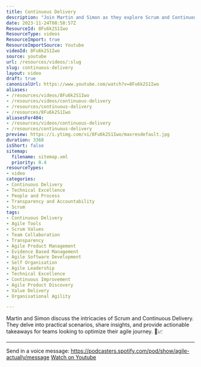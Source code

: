 ```yaml
---
title: Continuous Delivery
description: "Join Martin and Simon as they explore Scrum and Continuous Delivery, sharing insights and practical tips to enhance your agile journey. \U0001F4D8\U0001F4C8"
date: 2023-11-24T08:58:57Z
ResourceId: 8Fu6k2S1Iwo
ResourceType: videos
ResourceImport: true
ResourceImportSource: Youtube
videoId: 8Fu6k2S1Iwo
source: youtube
url: /resources/videos/:slug
slug: continuous-delivery
layout: video
draft: true
canonicalUrl: https://www.youtube.com/watch?v=8Fu6k2S1Iwo
aliases:
- /resources/videos/8Fu6k2S1Iwo
- /resources/videos/continuous-delivery
- /resources/continuous-delivery
- /resources/8Fu6k2S1Iwo
aliasesFor404:
- /resources/videos/continuous-delivery
- /resources/continuous-delivery
preview: https://i.ytimg.com/vi/8Fu6k2S1Iwo/maxresdefault.jpg
duration: 3368
isShort: false
sitemap:
  filename: sitemap.xml
  priority: 0.4
resourceTypes:
- video
categories:
- Continuous Delivery
- Technical Excellence
- People and Process
- Transparency and Accountability
- Scrum
tags:
- Continuous Delivery
- Agile Tools
- Scrum Values
- Team Collaboration
- Transparency
- Agile Product Management
- Evidence Based Management
- Agile Software Development
- Self Organisation
- Agile Leadership
- Technical Excellence
- Continuous Improvement
- Agile Product Discovery
- Value Delivery
- Organisational Agility

---
```

 Martin and Simon discuss the intricacies of Scrum and Continuous Delivery. They delve into practical scenarios, share insights, and provide actionable takeaways for teams looking to optimize their agile journey. 📘📈


--- 

Send in a voice message: https://podcasters.spotify.com/pod/show/agile-actually/message 
 [Watch on Youtube](https://www.youtube.com/watch?v=8Fu6k2S1Iwo)
